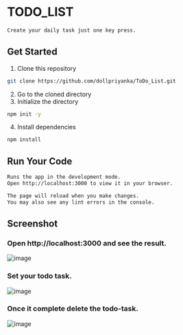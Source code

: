 # TODO_LIST

```sh
Create your daily task just one key press.
```

## Get Started

1. Clone this repository

```sh
git clone https://github.com/dollpriyanka/ToDo_List.git
```

2. Go to the cloned directory
3. Initialize the directory

```sh
npm init -y
```

4. Install dependencies

```sh
npm install
```

## Run Your Code

```sh
Runs the app in the development mode.
Open http://localhost:3000 to view it in your browser.

The page will reload when you make changes.
You may also see any lint errors in the console.
```
## Screenshot

### Open http://localhost:3000 and see the result.
![image](https://user-images.githubusercontent.com/91906722/221419055-a406f864-7e3f-457d-a186-5c5a3622a6af.png)

### Set your todo task.
![image](https://user-images.githubusercontent.com/91906722/221419179-47d44399-0b3c-4512-b553-84ae34e7fbd6.png)

### Once it complete delete the todo-task.
![image](https://user-images.githubusercontent.com/91906722/221419247-dc7f91e3-8ef8-4979-a031-32d4d4f07d17.png)

